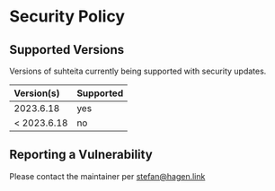 # Security Policy

## Supported Versions

Versions of suhteita currently being supported with security updates.

| Version(s)  | Supported |
|:----------- |:--------- |
| 2023.6.18   | yes       |
| < 2023.6.18 | no        |

## Reporting a Vulnerability

Please contact the maintainer per stefan@hagen.link
